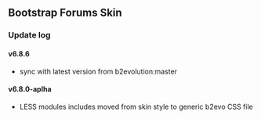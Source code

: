 ## Bootstrap Forums Skin

### Update log

#### v6.8.6
- sync with latest version from b2evolution:master

#### v6.8.0-aplha
- LESS modules includes moved from skin style to generic b2evo CSS file
